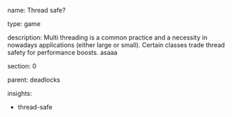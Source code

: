 name: Thread safe?

type: game

description: Multi threading is a common practice and a necessity in nowadays applications (either large or small). Certain classes trade thread safety for performance boosts. asaaa

section: 0

parent: deadlocks

insights:
  - thread-safe
